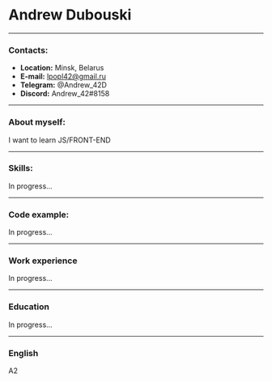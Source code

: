 # Andrew Dubouski
----
### Contacts:
* **Location:** Minsk, Belarus
* **E-mail:** lpopl42@gmail.ru
* __Telegram:__ @Andrew_42D
* __Discord:__ Andrew_42#8158
------

### About myself:
I want to learn JS/FRONT-END
********
### Skills:
In progress...
********
### Code example:
In progress...
********
### Work experience
In progress...
********
### Education
In progress...
********
### English 
А2
